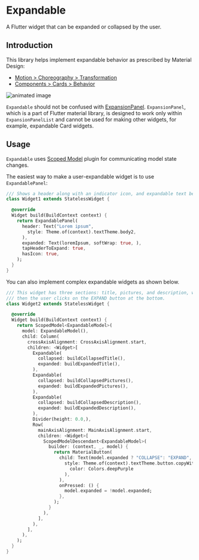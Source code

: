 # Expandable

A Flutter widget that can be expanded or collapsed by the user.

## Introduction

This library helps implement expandable behavior as prescribed by Material Design:

* [Motion > Choreography > Transformation](https://material.io/design/motion/choreography.html#transformation)
* [Components > Cards > Behavior](https://material.io/design/components/cards.html#behavior)

![animated image](https://github.com/aryzhov/flutter-expandable/blob/master/doc/expandable_demo_small.gif?raw=true)     

`Expandable` should not be confused with 
[ExpansionPanel](https://docs.flutter.io/flutter/material/ExpansionPanel-class.html). 
`ExpansionPanel`, which is a part of
Flutter material library, is designed to work only within `ExpansionPanelList` and cannot be used
for making other widgets, for example, expandable Card widgets.


## Usage

`Expandable` uses [Scoped Model](https://pub.dartlang.org/packages/scoped_model) plugin
for communicating model state changes.

The easiest way to make a user-expandable widget is to use `ExpandablePanel`:

```dart
/// Shows a header along with an indicator icon, and expandable text below it: 
class Widget1 extends StatelessWidget {

  @override
  Widget build(BuildContext context) {
    return ExpandablePanel(
      header: Text("Lorem ipsum",
        style: Theme.of(context).textTheme.body2,
      ),
      expanded: Text(loremIpsum, softWrap: true, ),
      tapHeaderToExpand: true,
      hasIcon: true,
    );
  }
}
```

You can also implement complex expandable widgets as shown below.

```dart
/// This widget has three sections: title, pictures, and description, which all expand
/// then the user clicks on the EXPAND button at the bottom.
class Widget2 extends StatelessWidget {

  @override
  Widget build(BuildContext context) {
    return ScopedModel<ExpandableModel>(
      model: ExpandableModel(),
      child: Column(
        crossAxisAlignment: CrossAxisAlignment.start,
        children: <Widget>[
          Expandable(
            collapsed: buildCollapsedTitle(),
            expanded: buildExpandedTitle(),
          ),
          Expandable(
            collapsed: buildCollapsedPictures(),
            expanded: buildExpandedPictures(),
          ),
          Expandable(
            collapsed: buildCollapsedDescription(),
            expanded: buildExpandedDescription(),
          ),
          Divider(height: 0.0,),
          Row(
            mainAxisAlignment: MainAxisAlignment.start,
            children: <Widget>[
              ScopedModelDescendant<ExpandableModel>(
                builder: (context, _, model) {
                  return MaterialButton(
                    child: Text(model.expanded ? "COLLAPSE": "EXPAND",
                      style: Theme.of(context).textTheme.button.copyWith(
                        color: Colors.deepPurple
                      ),
                    ),
                    onPressed: () {
                      model.expanded = !model.expanded;
                    },
                  );
                }
              ),
            ],
          ),
        ],
      ),
    );
  }
}
```

